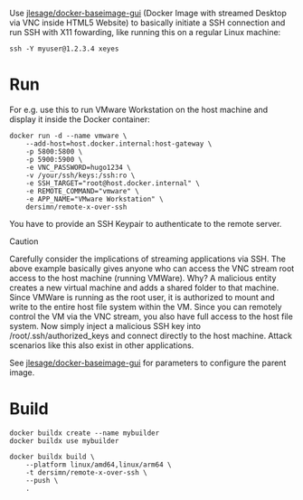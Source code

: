 
Use [jlesage/docker-baseimage-gui](https://github.com/jlesage/docker-baseimage-gui) (Docker Image with streamed Desktop via VNC inside HTML5 Website) to basically initiate a SSH connection and run SSH with X11 fowarding, like running this on a regular Linux machine:

    ssh -Y myuser@1.2.3.4 xeyes

# Run

For e.g. use this to run VMware Workstation on the host machine and display it inside the Docker container:

    docker run -d --name vmware \
        --add-host=host.docker.internal:host-gateway \
        -p 5800:5800 \
        -p 5900:5900 \
        -e VNC_PASSWORD=hugo1234 \
        -v /your/ssh/keys:/ssh:ro \
        -e SSH_TARGET="root@host.docker.internal" \
        -e REMOTE_COMMAND="vmware" \
        -e APP_NAME="VMware Workstation" \
        dersimn/remote-x-over-ssh

You have to provide an SSH Keypair to authenticate to the remote server.

> [!CAUTION]
> Carefully consider the implications of streaming applications via SSH.
> The above example basically gives anyone who can access the VNC stream root access to the host machine (running VMWare).
> Why? A malicious entity creates a new virtual machine and adds a shared folder to that machine. Since VMWare is running as the root user, it is authorized to mount and write to the entire host file system within the VM. Since you can remotely control the VM via the VNC stream, you also have full access to the host file system. Now simply inject a malicious SSH key into /root/.ssh/authorized_keys and connect directly to the host machine.
> Attack scenarios like this also exist in other applications.

See [jlesage/docker-baseimage-gui](https://github.com/jlesage/docker-baseimage-gui) for parameters to configure the parent image.

# Build

    docker buildx create --name mybuilder
    docker buildx use mybuilder

    docker buildx build \
        --platform linux/amd64,linux/arm64 \
        -t dersimn/remote-x-over-ssh \
        --push \
        .

